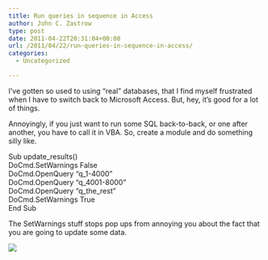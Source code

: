 ```yaml
---
title: Run queries in sequence in Access
author: John C. Zastrow
type: post
date: 2011-04-22T20:31:04+00:00
url: /2011/04/22/run-queries-in-sequence-in-access/
categories:
  - Uncategorized

---
```

I&#8217;ve gotten so used to using &#8220;real&#8221; databases, that I find myself frustrated when I have to switch back to Microsoft Access. But, hey, it&#8217;s good for a lot of things.

Annoyingly, if you just want to run some SQL back-to-back, or one after another, you have to call it in VBA. So, create a module and do something silly like.

Sub update_results()  
DoCmd.SetWarnings False  
DoCmd.OpenQuery &#8220;q_1-4000&#8221;  
DoCmd.OpenQuery &#8220;q_4001-8000&#8221;  
DoCmd.OpenQuery &#8220;q\_the\_rest&#8221;  
DoCmd.SetWarnings True  
End Sub

The SetWarnings stuff stops pop ups from annoying you about the fact that you are going to update some data. 

<img style="max-width: 800px;" src="http://northredoubt.com/n/wp-content/uploads/2011/04/access_queries.png" /> 

<div class="zemanta-pixie">
  <img class="zemanta-pixie-img" alt="" src="http://img.zemanta.com/pixy.gif?x-id=5778cd59-3f13-8601-a10b-6b57c11b7760" />
</div>